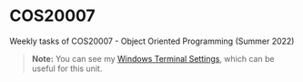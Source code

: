 # COS20007

Weekly tasks of COS20007 - Object Oriented Programming (Summer 2022)

> **Note:** You can see my [Windows Terminal Settings](https://github.com/luongtracducanh/Windows-Terminal-Settings), which can be useful for this unit.
